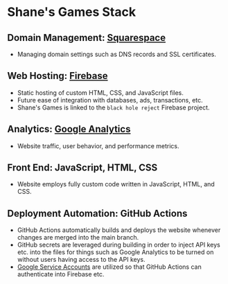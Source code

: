 # Shane's Games Stack

## Domain Management: [Squarespace](https://account.squarespace.com/)

- Managing domain settings such as DNS records and SSL certificates.

## Web Hosting: [Firebase](https://console.firebase.google.com/)

- Static hosting of custom HTML, CSS, and JavaScript files.
- Future ease of integration with databases, ads, transactions, etc.
- Shane's Games is linked to the `black hole reject` Firebase project.

## Analytics: [Google Analytics](https://analytics.google.com/)

- Website traffic, user behavior, and performance metrics.

## Front End: JavaScript, HTML, CSS

- Website employs fully custom code written in JavaScript, HTML, and CSS.

## Deployment Automation: GitHub Actions

- GitHub Actions automatically builds and deploys the website whenever changes are merged into the main branch.
- GitHub secrets are leveraged during building in order to inject API keys etc. into the files for things such as Google Analytics to be turned on without users having access to the API keys.
- [Google Service Accounts](https://console.cloud.google.com/iam-admin/serviceaccounts) are utilized so that GitHub Actions can authenticate into Firebase etc.
